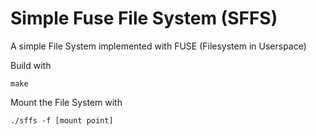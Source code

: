 # Simple Fuse File System (SFFS)

A simple File System implemented with FUSE (Filesystem in Userspace)

Build with

```make```

Mount the File System with

```./sffs -f [mount point]```
